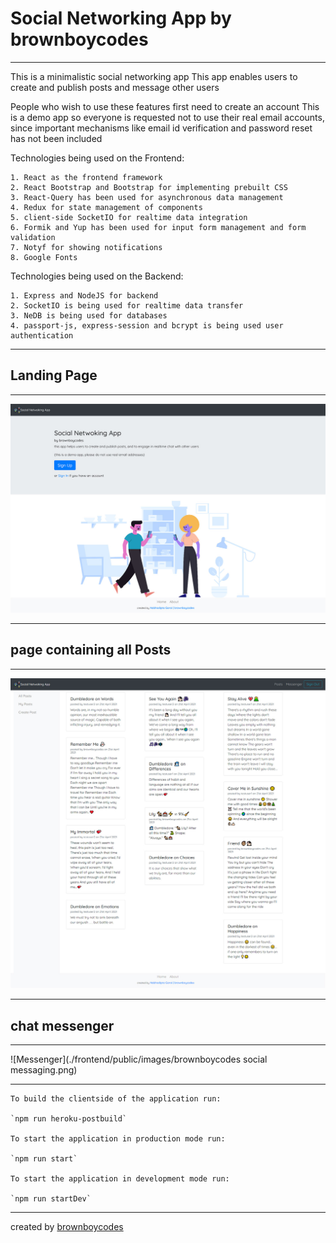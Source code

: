 # **Social Networking App by brownboycodes**

---

This is a minimalistic social networking app
This app enables users to create and publish posts and message other users

People who wish to use these features first need to create an account
This is a demo app so everyone is requested not to use their real email accounts, since important mechanisms like email id verification and password reset has not been included

Technologies being used on the Frontend:

    1. React as the frontend framework
    2. React Bootstrap and Bootstrap for implementing prebuilt CSS
    3. React-Query has been used for asynchronous data management
    4. Redux for state management of components
    5. client-side SocketIO for realtime data integration
    6. Formik and Yup has been used for input form management and form validation
    7. Notyf for showing notifications
    8. Google Fonts

Technologies being used on the Backend:

    1. Express and NodeJS for backend
    2. SocketIO is being used for realtime data transfer
    3. NeDB is being used for databases
    4. passport-js, express-session and bcrypt is being used user authentication

---

## Landing Page

---

![Homepage](./frontend/public/images/social_network_landing.jpg)

---
## page containing all Posts

---

![All Posts](./frontend/public/images/brownboycodes-social.jpg)

---
## chat messenger

---

![Messenger](./frontend/public/images/brownboycodes social messaging.png)

---

    To build the clientside of the application run:

    `npm run heroku-postbuild`

    To start the application in production mode run:

    `npm run start`
    
    To start the application in development mode run:
    
    `npm run startDev`

---

created by [brownboycodes](https://brownboycodes.herokuapp.com/)
